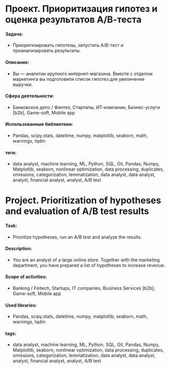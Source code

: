 
# Проект. Приоритизация гипотез и оценка результатов А/В-теста

#### Задача: 
- Приоритизировать гипотезы, запустить A/B-тест и проанализировать результаты.

#### Описание:
- Вы — аналитик крупного интернет-магазина. Вместе с отделом маркетинга вы подготовили список гипотез для увеличения выручки.

#### Сфера деятельности:
- Банковское дело / Финтех, Стартапы, ИТ-компании, Бизнес-услуги [b2b], Game-soft, Mobile app

#### Использованные библиотеки:
- Pandas, scipy.stats, datetime, numpy, matplotlib, seaborn, math, warnings, tqdm

#### теги:
- data analyst, machine learning, ML, Python, SQL, Git, Pandas, Numpy, Matplotlib, seaborn, nonlinear optimization, data processing, duplicates, omissions, categorization, lemmatization, data analyst, data analyst, analyst, financial analyst, analyst, A/B test





# Project. Prioritization of hypotheses and evaluation of A/B test results


#### Task: 
- Prioritize hypotheses, run an A/B test and analyze the results.

#### Description:
-  You are an analyst of a large online store. Together with the marketing department, you have prepared a list of hypotheses to increase revenue.

#### Scope of activities: 
- Banking / Fintech, Startups, IT companies, Business Services [b2b], Game-soft, Mobile app 

#### Used libraries:
- Pandas, scipy.stats, datetime, numpy, matplotlib, seaborn, math, warnings, tqdm

#### tags:
- data analyst, machine learning, ML, Python, SQL, Git, Pandas, Numpy, Matplotlib, seaborn, nonlinear optimization, data processing, duplicates, omissions, categorization, lemmatization, data analyst, data analyst, analyst, financial analyst, analyst, A/B test
